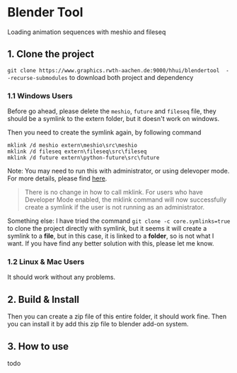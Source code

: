 # Blender Tool
Loading animation sequences with meshio and fileseq


## 1. Clone the project
`git clone https://www.graphics.rwth-aachen.de:9000/hhui/blendertool  --recurse-submodules` to download both project and dependency

### 1.1 Windows Users

Before go ahead, please delete the `meshio`, `future` and `fileseq` file, they should be a symlink to the extern folder, but it doesn't work on windows. 

Then you need to create the symlink again, by following command

```Batchfile
mklink /d meshio extern\meshio\src\meshio 
mklink /d fileseq extern\fileseq\src\fileseq 
mklink /d future extern\python-future\src\future
```
Note: You may need to run this with administrator, or using delevoper mode. For more details, please find [here](https://blogs.windows.com/windowsdeveloper/2016/12/02/symlinks-windows-10/).

> There is no change in how to call mklink.  For users who have Developer Mode enabled, the mklink command will now successfully create a symlink if the user is not running as an administrator.

Something else: I have tried the command `git clone -c core.symlinks=true` to clone the project directly with symlink, but it seems it will create a symlink to a **file**, but in this case, it is linked to a **folder**, so is not what I want. If you have find any better solution with this, please let me know.

### 1.2 Linux & Mac Users

It should work without any problems.


## 2. Build & Install

Then you can create a zip file of this entire folder, it should work fine. Then you can install it by add this zip file to blender add-on system.

## 3. How to use

todo